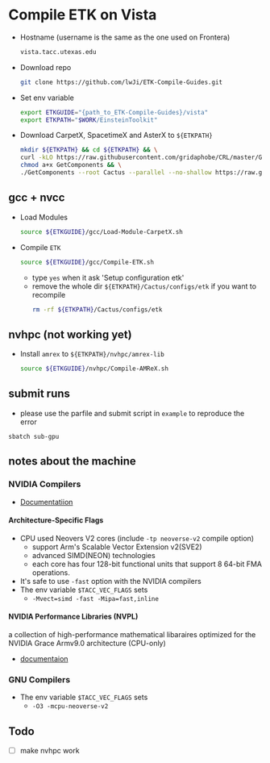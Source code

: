 # Compile ETK on Vista

* Hostname (username is the same as the one used on Frontera)

    ```bash
    vista.tacc.utexas.edu
    ```

* Download repo

    ```bash
    git clone https://github.com/lwJi/ETK-Compile-Guides.git
    ```

* Set env variable

    ```bash
    export ETKGUIDE="{path_to_ETK-Compile-Guides}/vista"
    export ETKPATH="$WORK/EinsteinToolkit"
    ```

* Download CarpetX, SpacetimeX and AsterX to `${ETKPATH}`

    ```bash
    mkdir ${ETKPATH} && cd ${ETKPATH} && \
    curl -kLO https://raw.githubusercontent.com/gridaphobe/CRL/master/GetComponents && \
    chmod a+x GetComponents && \
    ./GetComponents --root Cactus --parallel --no-shallow https://raw.githubusercontent.com/lwJi/ETK-Compile-Guides/main/ThornList/spacetimex.th
    ```

## gcc + nvcc
* Load Modules

    ```bash
    source ${ETKGUIDE}/gcc/Load-Module-CarpetX.sh
    ```

* Compile `ETK`

    ```bash
    source ${ETKGUIDE}/gcc/Compile-ETK.sh
    ```
    - type `yes` when it ask 'Setup configuration etk'
    - remove the whole dir `${ETKPATH}/Cactus/configs/etk` if you want to recompile
        ```bash
        rm -rf ${ETKPATH}/Cactus/configs/etk
        ```

## nvhpc (not working yet)

* Install `amrex` to `${ETKPATH}/nvhpc/amrex-lib`

    ```bash
    source ${ETKGUIDE}/nvhpc/Compile-AMReX.sh
    ```


## submit runs

* please use the parfile and submit script in `example` to reproduce the error

```
sbatch sub-gpu
```


## notes about the machine

### NVIDIA Compilers

* [Documentatiion](https://docs.nvidia.com/hpc-sdk//index.html)

#### Architecture-Specific Flags

* CPU used Neovers V2 cores (include `-tp neoverse-v2` compile option)
    - support Arm's Scalable Vector Extension v2(SVE2)
    - advanced SIMD(NEON) technologies
    - each core has four 128-bit functional units that support 8 64-bit FMA operations.
* It's safe to use `-fast` option with the NVIDIA compilers
* The env variable `$TACC_VEC_FLAGS` sets
    - `-Mvect=simd -fast -Mipa=fast,inline`


#### NVIDIA Performance Libraries (NVPL)

a collection of high-performance mathematical libaraires optimized for the NVIDIA Grace
Armv9.0 architecture (CPU-only)

* [documentaion](https://docs.nvidia.com/nvpl/)

### GNU Compilers

* The env variable `$TACC_VEC_FLAGS` sets
    - `-O3 -mcpu-neoverse-v2`


## Todo
 - [ ] make nvhpc work
